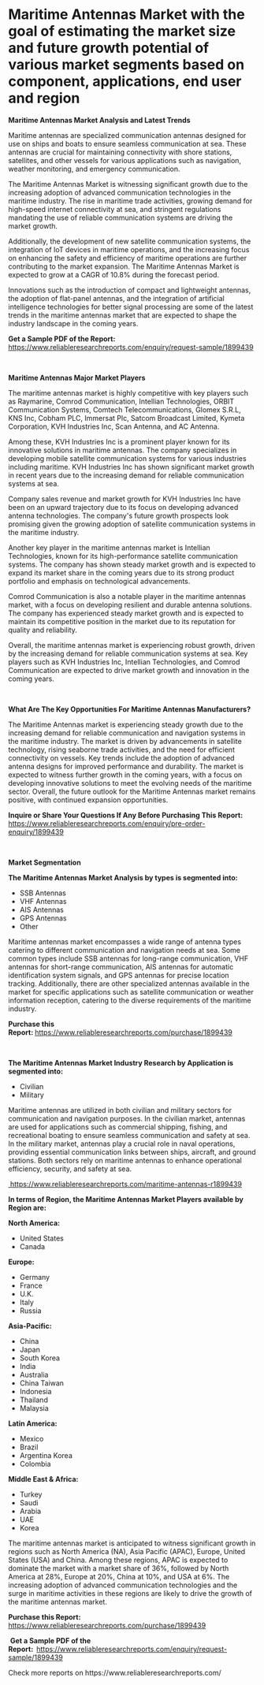 <p><h1>Maritime Antennas Market with the goal of estimating the market size and future growth potential of various market segments based on component, applications, end user and region</h1></p><p><strong>Maritime Antennas Market Analysis and Latest Trends</strong></p>
<p><p>Maritime antennas are specialized communication antennas designed for use on ships and boats to ensure seamless communication at sea. These antennas are crucial for maintaining connectivity with shore stations, satellites, and other vessels for various applications such as navigation, weather monitoring, and emergency communication.</p><p>The Maritime Antennas Market is witnessing significant growth due to the increasing adoption of advanced communication technologies in the maritime industry. The rise in maritime trade activities, growing demand for high-speed internet connectivity at sea, and stringent regulations mandating the use of reliable communication systems are driving the market growth.</p><p>Additionally, the development of new satellite communication systems, the integration of IoT devices in maritime operations, and the increasing focus on enhancing the safety and efficiency of maritime operations are further contributing to the market expansion. The Maritime Antennas Market is expected to grow at a CAGR of 10.8% during the forecast period.</p><p>Innovations such as the introduction of compact and lightweight antennas, the adoption of flat-panel antennas, and the integration of artificial intelligence technologies for better signal processing are some of the latest trends in the maritime antennas market that are expected to shape the industry landscape in the coming years.</p></p>
<p><strong>Get a Sample PDF of the Report:&nbsp;</strong> <a href="https://www.reliableresearchreports.com/enquiry/request-sample/1899439">https://www.reliableresearchreports.com/enquiry/request-sample/1899439</a></p>
<p>&nbsp;</p>
<p><strong>Maritime Antennas Major Market Players</strong></p>
<p><p>The maritime antennas market is highly competitive with key players such as Raymarine, Comrod Communication, Intellian Technologies, ORBIT Communication Systems, Comtech Telecommunications, Glomex S.R.L, KNS Inc, Cobham PLC, Immersat Plc, Satcom Broadcast Limited, Kymeta Corporation, KVH Industries Inc, Scan Antenna, and AC Antenna. </p><p>Among these, KVH Industries Inc is a prominent player known for its innovative solutions in maritime antennas. The company specializes in developing mobile satellite communication systems for various industries including maritime. KVH Industries Inc has shown significant market growth in recent years due to the increasing demand for reliable communication systems at sea.</p><p>Company sales revenue and market growth for KVH Industries Inc have been on an upward trajectory due to its focus on developing advanced antenna technologies. The company's future growth prospects look promising given the growing adoption of satellite communication systems in the maritime industry.</p><p>Another key player in the maritime antennas market is Intellian Technologies, known for its high-performance satellite communication systems. The company has shown steady market growth and is expected to expand its market share in the coming years due to its strong product portfolio and emphasis on technological advancements.</p><p>Comrod Communication is also a notable player in the maritime antennas market, with a focus on developing resilient and durable antenna solutions. The company has experienced steady market growth and is expected to maintain its competitive position in the market due to its reputation for quality and reliability.</p><p>Overall, the maritime antennas market is experiencing robust growth, driven by the increasing demand for reliable communication systems at sea. Key players such as KVH Industries Inc, Intellian Technologies, and Comrod Communication are expected to drive market growth and innovation in the coming years.</p></p>
<p>&nbsp;</p>
<p><strong>What Are The Key Opportunities For Maritime Antennas Manufacturers?</strong></p>
<p><p>The Maritime Antennas market is experiencing steady growth due to the increasing demand for reliable communication and navigation systems in the maritime industry. The market is driven by advancements in satellite technology, rising seaborne trade activities, and the need for efficient connectivity on vessels. Key trends include the adoption of advanced antenna designs for improved performance and durability. The market is expected to witness further growth in the coming years, with a focus on developing innovative solutions to meet the evolving needs of the maritime sector. Overall, the future outlook for the Maritime Antennas market remains positive, with continued expansion opportunities.</p></p>
<p><strong>Inquire or Share Your Questions If Any Before Purchasing This Report:</strong> <a href="https://www.reliableresearchreports.com/enquiry/pre-order-enquiry/1899439">https://www.reliableresearchreports.com/enquiry/pre-order-enquiry/1899439</a></p>
<p>&nbsp;</p>
<p><strong>Market Segmentation</strong></p>
<p><strong>The Maritime Antennas Market Analysis by types is segmented into:</strong></p>
<p><ul><li>SSB Antennas</li><li>VHF Antennas</li><li>AIS Antennas</li><li>GPS Antennas</li><li>Other</li></ul></p>
<p><p>Maritime antennas market encompasses a wide range of antenna types catering to different communication and navigation needs at sea. Some common types include SSB antennas for long-range communication, VHF antennas for short-range communication, AIS antennas for automatic identification system signals, and GPS antennas for precise location tracking. Additionally, there are other specialized antennas available in the market for specific applications such as satellite communication or weather information reception, catering to the diverse requirements of the maritime industry.</p></p>
<p><strong>Purchase this Report:&nbsp;</strong><a href="https://www.reliableresearchreports.com/purchase/1899439">https://www.reliableresearchreports.com/purchase/1899439</a></p>
<p>&nbsp;</p>
<p><strong>The Maritime Antennas Market Industry Research by Application is segmented into:</strong></p>
<p><ul><li>Civilian</li><li>Military</li></ul></p>
<p><p>Maritime antennas are utilized in both civilian and military sectors for communication and navigation purposes. In the civilian market, antennas are used for applications such as commercial shipping, fishing, and recreational boating to ensure seamless communication and safety at sea. In the military market, antennas play a crucial role in naval operations, providing essential communication links between ships, aircraft, and ground stations. Both sectors rely on maritime antennas to enhance operational efficiency, security, and safety at sea.</p></p>
<p><a href="https://www.reliableresearchreports.com/maritime-antennas-r1899439">&nbsp;https://www.reliableresearchreports.com/maritime-antennas-r1899439</a></p>
<p><strong>In terms of Region, the Maritime Antennas Market Players available by Region are:</strong></p>
<p>
    <p> <strong> North America: </strong>
        <ul>
            <li>United States</li>
            <li>Canada</li>
        </ul>
        </p> 
    <p> <strong> Europe: </strong>
        <ul>
            <li>Germany</li>
            <li>France</li>
            <li>U.K.</li>
            <li>Italy</li>
            <li>Russia</li>
        </ul>
        </p> 
    <p> <strong> Asia-Pacific: </strong>
        <ul>
            <li>China</li>
            <li>Japan</li>
            <li>South Korea</li>
            <li>India</li>
            <li>Australia</li>
            <li>China Taiwan</li>
            <li>Indonesia</li>
            <li>Thailand</li>
            <li>Malaysia</li>
        </ul>
        </p> 
    <p> <strong> Latin America: </strong>
        <ul>
            <li>Mexico</li>
            <li>Brazil</li>
            <li>Argentina Korea</li>
            <li>Colombia</li>
        </ul>
        </p> 
    <p> <strong> Middle East & Africa: </strong>
        <ul>
            <li>Turkey</li>
            <li>Saudi</li>
            <li>Arabia</li>
            <li>UAE</li>
            <li>Korea</li>
        </ul>
    </p>
    </p>
<p><p>The maritime antennas market is anticipated to witness significant growth in regions such as North America (NA), Asia Pacific (APAC), Europe, United States (USA) and China. Among these regions, APAC is expected to dominate the market with a market share of 36%, followed by North America at 28%, Europe at 20%, China at 10%, and USA at 6%. The increasing adoption of advanced communication technologies and the surge in maritime activities in these regions are likely to drive the growth of the maritime antennas market.</p></p>
<p><strong>Purchase this Report: </strong><a href="https://www.reliableresearchreports.com/purchase/1899439">https://www.reliableresearchreports.com/purchase/1899439</a></p>
<p>&nbsp;<strong>Get a Sample PDF of the Report:&nbsp;&nbsp;</strong><a href="https://www.reliableresearchreports.com/enquiry/request-sample/1899439">https://www.reliableresearchreports.com/enquiry/request-sample/1899439</a></p>
<p><strong></strong></p>
<p>Check more reports on https://www.reliableresearchreports.com/</p>